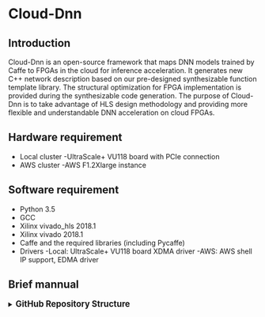 # Cloud-Dnn

## Introduction

Cloud-Dnn is an open-source framework that maps DNN models trained by Caffe to FPGAs in the cloud for inference acceleration. It generates new C++ network description based on our pre-designed synthesizable function template library. The structural optimization for FPGA implementation is provided during the synthesizable code generation. The purpose of Cloud-Dnn is to take advantage of HLS design methodology and providing more flexible and understandable DNN acceleration on cloud FPGAs.

## Hardware requirement
- Local cluster
-UltraScale+ VU118 board with PCIe connection
- AWS cluster
-AWS F1.2Xlarge instance

## Software requirement
- Python 3.5
- GCC
- Xilinx vivado_hls 2018.1
- Xilinx vivado 2018.1
- Caffe and the required libraries (including Pycaffe)
- Drivers
-Local: UltraScale+ VU118 board XDMA driver
-AWS: AWS shell IP support, EDMA driver

## Brief mannual

<details>
<summary><big><strong>GitHub Repository Structure</strong></big></summary>

```sh
Open-Dnn/
|
|-- LICENSE
|-- README.md
|-- netGenerator
|   |-- paramExtractor
|   |-- dse
|   `-- netGen
|-- scripts
|   |-- compile
|   |-- hls_impl
|   `-- sys_gen
|-- acc_runtime
|   |-- local_acc
|   `-- aws_acc
`-- fpga_cnn
    |-- src
    `-- testbench
    
```
</details>

